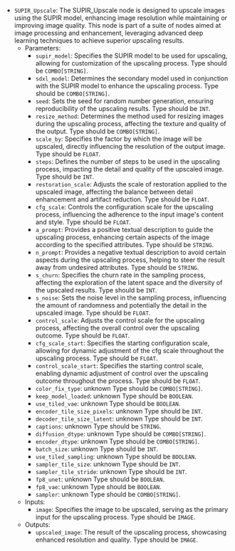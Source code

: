 - `SUPIR_Upscale`: The SUPIR_Upscale node is designed to upscale images using the SUPIR model, enhancing image resolution while maintaining or improving image quality. This node is part of a suite of nodes aimed at image processing and enhancement, leveraging advanced deep learning techniques to achieve superior upscaling results.
    - Parameters:
        - `supir_model`: Specifies the SUPIR model to be used for upscaling, allowing for customization of the upscaling process. Type should be `COMBO[STRING]`.
        - `sdxl_model`: Determines the secondary model used in conjunction with the SUPIR model to enhance the upscaling process. Type should be `COMBO[STRING]`.
        - `seed`: Sets the seed for random number generation, ensuring reproducibility of the upscaling results. Type should be `INT`.
        - `resize_method`: Determines the method used for resizing images during the upscaling process, affecting the texture and quality of the output. Type should be `COMBO[STRING]`.
        - `scale_by`: Specifies the factor by which the image will be upscaled, directly influencing the resolution of the output image. Type should be `FLOAT`.
        - `steps`: Defines the number of steps to be used in the upscaling process, impacting the detail and quality of the upscaled image. Type should be `INT`.
        - `restoration_scale`: Adjusts the scale of restoration applied to the upscaled image, affecting the balance between detail enhancement and artifact reduction. Type should be `FLOAT`.
        - `cfg_scale`: Controls the configuration scale for the upscaling process, influencing the adherence to the input image's content and style. Type should be `FLOAT`.
        - `a_prompt`: Provides a positive textual description to guide the upscaling process, enhancing certain aspects of the image according to the specified attributes. Type should be `STRING`.
        - `n_prompt`: Provides a negative textual description to avoid certain aspects during the upscaling process, helping to steer the result away from undesired attributes. Type should be `STRING`.
        - `s_churn`: Specifies the churn rate in the sampling process, affecting the exploration of the latent space and the diversity of the upscaled results. Type should be `INT`.
        - `s_noise`: Sets the noise level in the sampling process, influencing the amount of randomness and potentially the detail in the upscaled image. Type should be `FLOAT`.
        - `control_scale`: Adjusts the control scale for the upscaling process, affecting the overall control over the upscaling outcome. Type should be `FLOAT`.
        - `cfg_scale_start`: Specifies the starting configuration scale, allowing for dynamic adjustment of the cfg scale throughout the upscaling process. Type should be `FLOAT`.
        - `control_scale_start`: Specifies the starting control scale, enabling dynamic adjustment of control over the upscaling outcome throughout the process. Type should be `FLOAT`.
        - `color_fix_type`: unknown Type should be `COMBO[STRING]`.
        - `keep_model_loaded`: unknown Type should be `BOOLEAN`.
        - `use_tiled_vae`: unknown Type should be `BOOLEAN`.
        - `encoder_tile_size_pixels`: unknown Type should be `INT`.
        - `decoder_tile_size_latent`: unknown Type should be `INT`.
        - `captions`: unknown Type should be `STRING`.
        - `diffusion_dtype`: unknown Type should be `COMBO[STRING]`.
        - `encoder_dtype`: unknown Type should be `COMBO[STRING]`.
        - `batch_size`: unknown Type should be `INT`.
        - `use_tiled_sampling`: unknown Type should be `BOOLEAN`.
        - `sampler_tile_size`: unknown Type should be `INT`.
        - `sampler_tile_stride`: unknown Type should be `INT`.
        - `fp8_unet`: unknown Type should be `BOOLEAN`.
        - `fp8_vae`: unknown Type should be `BOOLEAN`.
        - `sampler`: unknown Type should be `COMBO[STRING]`.
    - Inputs:
        - `image`: Specifies the image to be upscaled, serving as the primary input for the upscaling process. Type should be `IMAGE`.
    - Outputs:
        - `upscaled_image`: The result of the upscaling process, showcasing enhanced resolution and quality. Type should be `IMAGE`.
